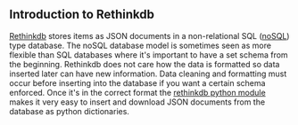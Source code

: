 ## Introduction to Rethinkdb

[Rethinkdb](https://www.rethinkdb.com/) stores items as JSON documents in a non-relational 
SQL ([noSQL](https://en.wikipedia.org/wiki/NoSQL)) type database. 
The noSQL database model is sometimes seen as more flexible than SQL databases where it's 
important to have a set schema from the beginning. Rethinkdb does not care how the 
data is formatted so data inserted later can have new information. Data cleaning and 
formatting must occur before inserting into the database if you want a certain schema enforced. 
Once it's in the correct format 
the [rethinkdb python module](https://www.rethinkdb.com/docs/guide/python/)
makes it very easy to insert and download JSON documents from 
the database as python dictionaries. 